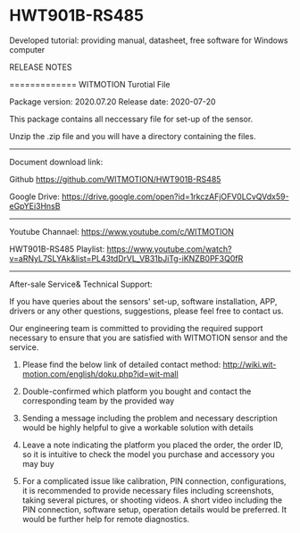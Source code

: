 # HWT901B-RS485
Developed tutorial: providing manual, datasheet, free software for Windows computer

RELEASE NOTES

=============
WITMOTION Turotial File 

Package version: 2020.07.20
Release date:    2020-07-20

This package contains all neccessary file for set-up of the sensor. 

Unzip the .zip file and you will have a directory containing the files.

-----------
Document download link:

Github 
https://github.com/WITMOTION/HWT901B-RS485

Google Drive: 
https://drive.google.com/open?id=1rkczAFjOFV0LCvQVdx59-eGpYEi3HnsB

-----------
Youtube Channael: 
https://www.youtube.com/c/WITMOTION

HWT901B-RS485 Playlist: 
https://www.youtube.com/watch?v=aRNyL7SLYAk&list=PL43tdDrVL_VB31bJiTg-iKNZB0PF3Q0fR

-----------
After-sale Service& Technical Support: 

If you have queries about the sensors' set-up, software installation, APP, drivers or any other questions, suggestions, please feel free to contact us.

Our engineering team is committed to providing the required support necessary to ensure that you are satisfied with WITMOTION sensor and the service.

1. Please find the below link of detailed contact method: 
http://wiki.wit-motion.com/english/doku.php?id=wit-mall

2. Double-confirmed which platform you bought and contact the corresponding team by the provided way

3. Sending a message including the problem and necessary description would be highly helpful to give a workable solution with details

4. Leave a note indicating the platform you placed the order, the order ID, so it is intuitive to check the model you purchase and accessory you may buy

5. For a complicated issue like calibration, PIN connection, configurations, it is recommended to provide necessary files including screenshots, 
taking several pictures, or shooting videos. A short video including the PIN connection, software setup, operation details would be preferred.
It would be further help for remote diagnostics.
